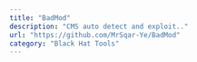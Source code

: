 ```yaml
---
title: "BadMod"
description: "CMS auto detect and exploit.."
url: "https://github.com/MrSqar-Ye/BadMod"
category: "Black Hat Tools"
---
```

